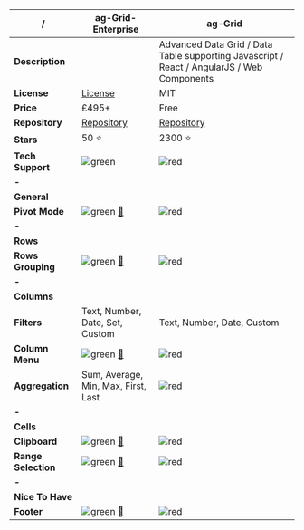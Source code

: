 |**/**|ag-Grid-Enterprise|ag-Grid|
|-----|------------------|-------|
|**Description**||Advanced Data Grid / Data Table supporting Javascript / React / AngularJS / Web Components|
|**License**|[License](https://github.com/ceolter/ag-grid-enterprise/blob/master/LICENSE.md)|MIT|
|**Price**|£495+|Free|
|**Repository**|[Repository](https://github.com/ceolter/ag-grid-enterprise)|[Repository](https://github.com/ceolter/ag-grid)|
|**Stars**|50 :star:|2300 :star:|
|**Tech Support**|![green](http://placehold.it/20/c5f015/000000?text=+)|![red](http://placehold.it/20/f03c15/000000?text=+)|
|**-**|||
|**General**|||
|**Pivot Mode**|![green](http://placehold.it/20/c5f015/000000?text=+) [:scroll:](https://www.ag-grid.com/javascript-grid-pivoting/)|![red](http://placehold.it/20/f03c15/000000?text=+)|
|**-**|||
|**Rows**|||
|**Rows Grouping**|![green](http://placehold.it/20/c5f015/000000?text=+) [:scroll:](https://www.ag-grid.com/javascript-grid-grouping/#gsc.tab=0)|![red](http://placehold.it/20/f03c15/000000?text=+)|
|**-**|||
|**Columns**|||
|**Filters**|Text, Number, Date, Set, Custom|Text, Number, Date, Custom|
|**Column Menu**|![green](http://placehold.it/20/c5f015/000000?text=+) [:scroll:](https://www.ag-grid.com/javascript-grid-column-menu/#gsc.tab=0)|![red](http://placehold.it/20/f03c15/000000?text=+)|
|**Aggregation**|Sum, Average, Min, Max, First, Last|![red](http://placehold.it/20/f03c15/000000?text=+)|
|**-**|||
|**Cells**|||
|**Clipboard**|![green](http://placehold.it/20/c5f015/000000?text=+) [:scroll:](https://www.ag-grid.com/javascript-grid-clipboard/)|![red](http://placehold.it/20/f03c15/000000?text=+)|
|**Range Selection**|![green](http://placehold.it/20/c5f015/000000?text=+) [:scroll:](https://www.ag-grid.com/javascript-grid-range-selection/)|![red](http://placehold.it/20/f03c15/000000?text=+)|
|**-**|||
|**Nice To Have**|||
|**Footer**|![green](http://placehold.it/20/c5f015/000000?text=+) [:scroll:](https://www.ag-grid.com/javascript-grid-status-bar/#gsc.tab=0)|![red](http://placehold.it/20/f03c15/000000?text=+)|